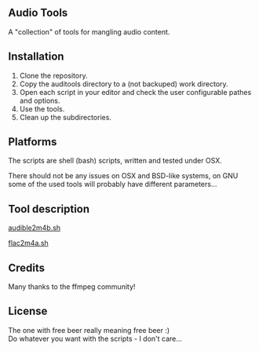 ## Audio Tools

A "collection" of tools for mangling audio content.

## Installation

1. Clone the repository.
1. Copy the auditools directory to a (not backuped) work directory.
1. Open each script in your editor and check the user configurable pathes and options.
1. Use the tools.
1. Clean up the subdirectories.

## Platforms

The scripts are shell (bash) scripts, written and tested under OSX.

There should not be any issues on OSX and BSD-like systems, on GNU some of the
used tools will probably have different parameters...  

## Tool description

[audible2m4b.sh](./README_audible2m4b.md)

[flac2m4a.sh](./README_flac2m4a.md)

## Credits

Many thanks to the ffmpeg community!

## License

The one with free beer really meaning free beer :)  
Do whatever you want with the scripts - I don't care...
